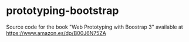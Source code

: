 prototyping-bootstrap
=====================

Source code for the book "Web Prototyping with Boostrap 3" available at https://www.amazon.es/dp/B00J6N75ZA



